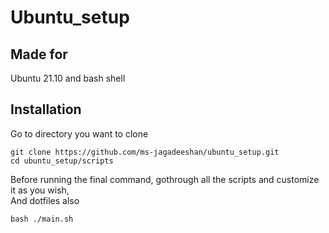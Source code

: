 # Ubuntu_setup

## Made for
Ubuntu 21.10 and bash shell

## Installation
Go to directory you want to clone
```
git clone https://github.com/ms-jagadeeshan/ubuntu_setup.git
cd ubuntu_setup/scripts 
```
Before running the final command, gothrough all the scripts and customize it as you wish, 
<br>
And dotfiles also
```
bash ./main.sh
```